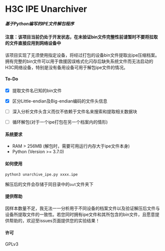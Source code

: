 # H3C IPE Unarchiver

##### 基于Python编写的IPE文件解包程序



<h4>注意：该项目当前仍处于开发状态，在未验证bin文件完整性前请暂时不要将拉取的文件直接应用到网络设备中</h4>

该项目实现了无须使用指定设备，将经过打包的设备bin文件提取出ipe压缩档案。拥有完整的bin文件可以用于救援因误格式化闪存后缺失系统文件而无法启动的H3C网络设备，特别是没有备用设备可用于解包ipe文件的情况。



#### To-Do

- [x] 提取文件名已知的bin文件
- [x] 区分Little-endian及Big-endian编码的文件头信息
- [ ] 深入分析文件头含义而仅不依赖于文件名来搜索和提取相关数据块
- [ ] 循环解包(对于一个ipe打包在另一个档案内的情形)


#### 系统要求

* RAM > 256MB (解包时，需要可用运行内存大于ipe文件本身)
* Python (Version >= 3.7.0)



#### 如何使用

```
python3 unarchive_ipe.py xxxx.ipe
```

解压后的文件会存储于同目录中的`out`文件夹下



#### 提供帮助

因样本数量不足，我无法一一分析用于不同设备的档案文件以及验证解压后文件与设备所提取文件的一致性。若您同时拥有ipe文件和其所包含的bin文件，且愿意提供帮助的，欢迎至issues页面提供您的实验结果！



#### 许可

GPLv3
